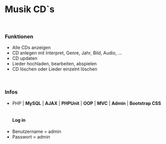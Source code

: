 <h1>Musik CD`s</h1>
<br>
<h3>Funktionen</h3>
<ul>
    <li>Alle CDs anzeigen</li>
    <li>CD anlegen mit Interpret, Genre, Jahr, Bild, Audio, ...</li>
    <li>CD updaten</li>
    <li>Lieder hochladen, bearbeiten, abspielen</li>
    <li>CD löschen oder Lieder einzelnt löschen</li>
</ul>
<br>
<h3>Infos</h3>
<ul>
    <li>PHP | <b>MySQL</b> | <b>AJAX</b> | <b>PHPUnit</b> | <b>OOP</b>  | <b>MVC</b>  | <b>Admin</b> | <b>Bootstrap CSS</b></li>
    <br>
    <h4>Log in</h4>
    <li>Benutzername = admin</li>
    <li>Passwort = admin</li>
</ul>